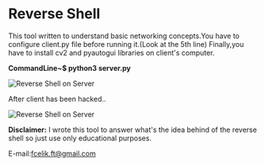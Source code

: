 # Reverse Shell
This tool written to understand basic networking concepts.You have to configure client.py file before running it.(Look at the 5th line)
Finally,you have to install cv2 and pyautogui libraries on client's computer.

**CommandLine~$ python3 server.py**

![Reverse Shell on Server](https://github.com/fatihhcelik/Reverse-Shell/blob/master/screenshot.png)

After client has been hacked..

![Reverse Shell on Server](https://github.com/fatihhcelik/Reverse-Shell/blob/master/screenshot2.png)

**Disclaimer:** I wrote this tool to answer what's the idea behind of the reverse shell so just use only educational purposes.

E-mail:fcelik.ft@gmail.com
